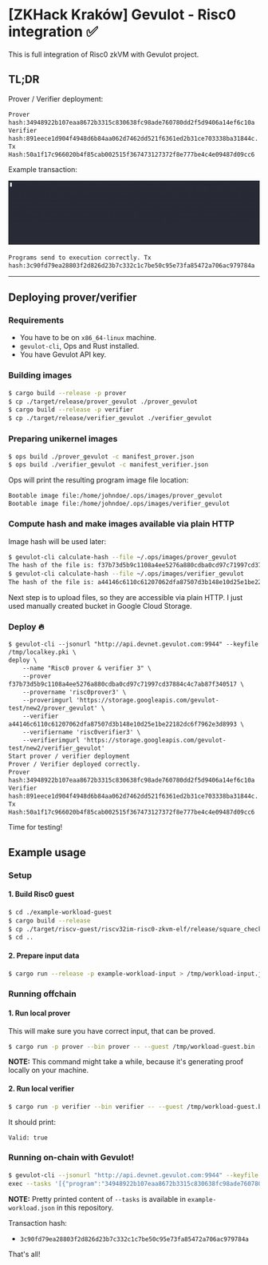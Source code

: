 # [ZKHack Kraków] Gevulot - Risc0 integration ✅

This is full integration of Risc0 zkVM with Gevulot project.

## TL;DR

Prover / Verifier deployment:

```
Prover hash:34948922b107eaa8672b3315c830638fc98ade760780dd2f5d9406a14ef6c10a
Verifier hash:891eece1d904f4948d6b84aa062d7462dd521f6361ed2b31ce703338ba31844c.
Tx Hash:50a1f17c966020b4f85cab002515f367473127372f8e777be4c4e09487d09cc6
```

Example transaction:

![](./tx.gif)

```
Programs send to execution correctly. Tx hash:3c90fd79ea28803f2d826d23b7c332c1c7be50c95e73fa85472a706ac979784a
```

---

## Deploying prover/verifier

### Requirements

- You have to be on `x86_64-linux` machine.
- `gevulot-cli`, Ops and Rust installed.
- You have Gevulot API key.

### Building images

```sh
$ cargo build --release -p prover
$ cp ./target/release/prover_gevulot ./prover_gevulot
$ cargo build --release -p verifier
$ cp ./target/release/verifier_gevulot ./verifier_gevulot
```

### Preparing unikernel images

```sh
$ ops build ./prover_gevulot -c manifest_prover.json
$ ops build ./verifier_gevulot -c manifest_verifier.json
```

Ops will print the resulting program image file location:

```
Bootable image file:/home/johndoe/.ops/images/prover_gevulot
Bootable image file:/home/johndoe/.ops/images/verifier_gevulot
```

### Compute hash and make images available via plain HTTP

Image hash will be used later:

```sh
$ gevulot-cli calculate-hash --file ~/.ops/images/prover_gevulot
The hash of the file is: f37b73d5b9c1108a4ee5276a880cdba0cd97c71997cd37884c4c7ab87f340517
$ gevulot-cli calculate-hash --file ~/.ops/images/verifier_gevulot
The hash of the file is: a44146c6110c61207062dfa87507d3b148e10d25e1be22182dc6f7962e3d8993
```

Next step is to upload files, so they are accessible via plain HTTP. I just used manually created bucket in Google Cloud Storage.

### Deploy 🔥

```
$ gevulot-cli --jsonurl "http://api.devnet.gevulot.com:9944" --keyfile /tmp/localkey.pki \
deploy \
    --name "Risc0 prover & verifier 3" \
    --prover f37b73d5b9c1108a4ee5276a880cdba0cd97c71997cd37884c4c7ab87f340517 \
    --provername 'risc0prover3' \
    --proverimgurl 'https://storage.googleapis.com/gevulot-test/new2/prover_gevulot' \
    --verifier a44146c6110c61207062dfa87507d3b148e10d25e1be22182dc6f7962e3d8993 \
    --verifiername 'risc0verifier3' \
    --verifierimgurl 'https://storage.googleapis.com/gevulot-test/new2/verifier_gevulot'
Start prover / verifier deployment
Prover / Verifier deployed correctly.
Prover hash:34948922b107eaa8672b3315c830638fc98ade760780dd2f5d9406a14ef6c10a
Verifier hash:891eece1d904f4948d6b84aa062d7462dd521f6361ed2b31ce703338ba31844c.
Tx Hash:50a1f17c966020b4f85cab002515f367473127372f8e777be4c4e09487d09cc6
```

Time for testing!

## Example usage

### Setup

#### 1. Build Risc0 guest

```sh
$ cd ./example-workload-guest
$ cargo build --release
$ cp ./target/riscv-guest/riscv32im-risc0-zkvm-elf/release/square_check_guest /tmp/workload-guest.bin
$ cd ..
```

#### 2. Prepare input data

```sh
$ cargo run --release -p example-workload-input > /tmp/workload-input.json
```

### Running offchain

#### 1. Run local prover

This will make sure you have correct input, that can be proved.

```sh
$ cargo run -p prover --bin prover -- --guest /tmp/workload-guest.bin --input /tmp/workload-input.json --output /tmp/workload-receipt.bin
```

**NOTE:** This command might take a while, because it's generating proof locally on your machine.

#### 2. Run local verifier

```sh
$ cargo run -p verifier --bin verifier -- --guest /tmp/workload-guest.bin --receipt /tmp/workload-receipt.bin
```

It should print:

```
Valid: true
```

### Running on-chain with Gevulot!

```sh
$ gevulot-cli --jsonurl "http://api.devnet.gevulot.com:9944" --keyfile /tmp/localkey.pki \
exec --tasks '[{"program":"34948922b107eaa8672b3315c830638fc98ade760780dd2f5d9406a14ef6c10a","cmd_args":[{"name":"--guest","value":"/workspace/workload-guest.bin"},{"name":"--input","value":"/workspace/workload-input.json"},{"name":"--output","value":"/workspace/workload-receipt.bin"}],"inputs":[{"Input":{"local_path":"1e7d80754b7f9f8cf0bc5b423feb03baacd4e2a533333581f0ab713a75e52afb","vm_path":"/workspace/workload-guest.bin","file_url":"https://storage.googleapis.com/gevulot-test/workload-guest.bin"}},{"Input":{"local_path":"e51bf918d5d85b49283a096ccb25afb0d2089fec2701b5d9f79437b58cd39660","vm_path":"/workspace/workload-input.json","file_url":"https://storage.googleapis.com/gevulot-test/workload-input.json"}}]},{"program":"891eece1d904f4948d6b84aa062d7462dd521f6361ed2b31ce703338ba31844c","cmd_args":[{"name":"--guest","value":"/workspace/workload-guest2.bin"},{"name":"--receipt","value":"/workspace/workload-receipt.bin"}],"inputs":[{"Input":{"local_path":"1e7d80754b7f9f8cf0bc5b423feb03baacd4e2a533333581f0ab713a75e52afb","vm_path":"/workspace/workload-guest2.bin","file_url":"https://storage.googleapis.com/gevulot-test/workload-guest.bin"}},{"Output":{"source_program":"34948922b107eaa8672b3315c830638fc98ade760780dd2f5d9406a14ef6c10a","file_name":"/workspace/workload-receipt.bin"}}]}]'
```

**NOTE:** Pretty printed content of `--tasks` is available in `example-workload.json` in this repository.

Transaction hash:

- `3c90fd79ea28803f2d826d23b7c332c1c7be50c95e73fa85472a706ac979784a`

That's all!
